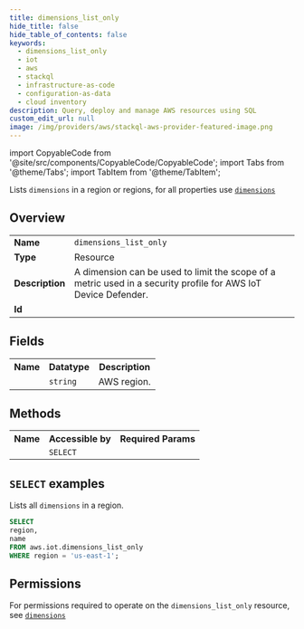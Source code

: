 ```yaml
---
title: dimensions_list_only
hide_title: false
hide_table_of_contents: false
keywords:
  - dimensions_list_only
  - iot
  - aws
  - stackql
  - infrastructure-as-code
  - configuration-as-data
  - cloud inventory
description: Query, deploy and manage AWS resources using SQL
custom_edit_url: null
image: /img/providers/aws/stackql-aws-provider-featured-image.png
---
```


import CopyableCode from '@site/src/components/CopyableCode/CopyableCode';
import Tabs from '@theme/Tabs';
import TabItem from '@theme/TabItem';

Lists <code>dimensions</code> in a region or regions, for all properties use <a href="/providers/aws/serviceName/dimensions/"><code>dimensions</code></a>

## Overview
<table><tbody>
<tr><td><b>Name</b></td><td><code>dimensions_list_only</code></td></tr>
<tr><td><b>Type</b></td><td>Resource</td></tr>
<tr><td><b>Description</b></td><td>A dimension can be used to limit the scope of a metric used in a security profile for AWS IoT Device Defender.</td></tr>
<tr><td><b>Id</b></td><td><CopyableCode code="aws.iot.dimensions_list_only" /></td></tr>
</tbody></table>

## Fields
<table><tbody><tr><th>Name</th><th>Datatype</th><th>Description</th></tr><tr><td><CopyableCode code="region" /></td><td><code>string</code></td><td>AWS region.</td></tr>
</tbody></table>

## Methods

<table><tbody>
  <tr>
    <th>Name</th>
    <th>Accessible by</th>
    <th>Required Params</th>
  </tr>
  <tr>
    <td><CopyableCode code="list_resources" /></td>
    <td><code>SELECT</code></td>
    <td><CopyableCode code="region" /></td>
  </tr>
</tbody></table>

## `SELECT` examples
Lists all <code>dimensions</code> in a region.
```sql
SELECT
region,
name
FROM aws.iot.dimensions_list_only
WHERE region = 'us-east-1';
```


## Permissions

For permissions required to operate on the <code>dimensions_list_only</code> resource, see <a href="/providers/aws/iot/dimensions/#permissions"><code>dimensions</code></a>

